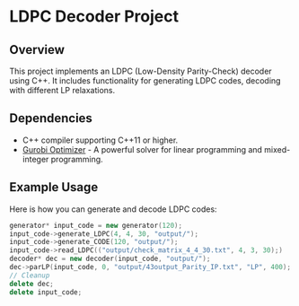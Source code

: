 # LDPC Decoder Project

## Overview
This project implements an LDPC (Low-Density Parity-Check) decoder using C++. It includes functionality for generating LDPC codes, decoding with different LP relaxations.

## Dependencies
- C++ compiler supporting C++11 or higher.
- [Gurobi Optimizer](https://www.gurobi.com) - A powerful solver for linear programming and mixed-integer programming.


## Example Usage
Here is how you can generate and decode LDPC codes:
```cpp
generator* input_code = new generator(120);
input_code->generate_LDPC(4, 4, 30, "output/");
input_code->generate_CODE(120, "output/");
input_code->read_LDPC(("output/check_matrix_4_4_30.txt", 4, 3, 30);)
decoder* dec = new decoder(input_code, "output/");
dec->parLP(input_code, 0, "output/43output_Parity_IP.txt", "LP", 400);
// Cleanup
delete dec;
delete input_code;
